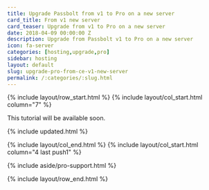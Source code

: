 ```yaml
---
title: Upgrade Passbolt from v1 to Pro on a new server
card_title: From v1 new server
card_teaser: Upgrade from v1 to Pro on a new server
date: 2018-04-09 00:00:00 Z
description: Upgrade from Passbolt v1 to Pro on a new server
icon: fa-server
categories: [hosting,upgrade,pro]
sidebar: hosting
layout: default
slug: upgrade-pro-from-ce-v1-new-server
permalink: /:categories/:slug.html
---
```


{% include layout/row_start.html %}
{% include layout/col_start.html column="7" %}

This tutorial will be available soon.

{% include updated.html %}

{% include layout/col_end.html %}
{% include layout/col_start.html column="4 last push1" %}

{% include aside/pro-support.html %}

{% include layout/row_end.html %}
